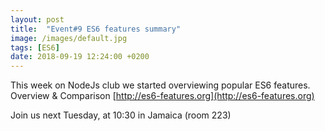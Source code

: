 ```yaml
---
layout: post
title:  "Event#9 ES6 features summary"
image: /images/default.jpg
tags: [ES6]
date: 2018-09-19 12:24:00 +0200
---
```


This week on NodeJs club we started overviewing popular ES6 features. Overview & Comparison [http://es6-features.org](http://es6-features.org)

Join us next Tuesday, at 10:30 in Jamaica (room 223)
